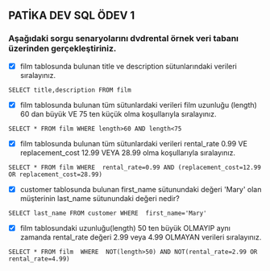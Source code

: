 ## PATİKA DEV SQL ÖDEV 1
### Aşağıdaki sorgu senaryolarını dvdrental örnek veri tabanı üzerinden gerçekleştiriniz.

- [x] film tablosunda bulunan title ve description sütunlarındaki verileri sıralayınız.

```SELECT title,description FROM film```

- [x] film tablosunda bulunan tüm sütunlardaki verileri film uzunluğu (length) 60 dan büyük VE 75 ten küçük olma koşullarıyla sıralayınız.

`SELECT * FROM film WHERE length>60 AND length<75`

- [x] film tablosunda bulunan tüm sütunlardaki verileri rental_rate 0.99 VE replacement_cost 12.99 VEYA 28.99 olma koşullarıyla sıralayınız.

`SELECT * FROM film WHERE  rental_rate=0.99 AND (replacement_cost=12.99  OR replacement_cost=28.99)`

- [x] customer tablosunda bulunan first_name sütunundaki değeri 'Mary' olan müşterinin last_name sütunundaki değeri nedir?

`SELECT last_name FROM customer WHERE  first_name='Mary'`

- [x] film tablosundaki uzunluğu(length) 50 ten büyük OLMAYIP aynı zamanda rental_rate değeri 2.99 veya 4.99 OLMAYAN verileri sıralayınız.

`SELECT * FROM film  WHERE  NOT(length>50) AND NOT(rental_rate=2.99 OR rental_rate=4.99)`

